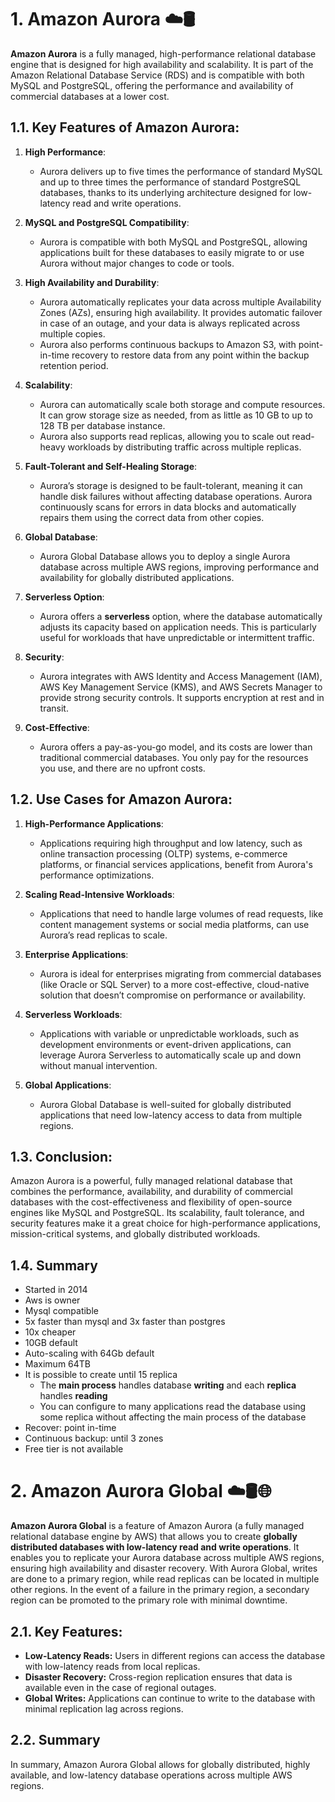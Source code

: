 # 1. Amazon Aurora ☁️🛢️

**Amazon Aurora** is a fully managed, high-performance relational database engine that is designed for high availability and scalability. It is part of the Amazon Relational Database Service (RDS) and is compatible with both MySQL and PostgreSQL, offering the performance and availability of commercial databases at a lower cost.

## 1.1. Key Features of Amazon Aurora:

1. **High Performance**:
   - Aurora delivers up to five times the performance of standard MySQL and up to three times the performance of standard PostgreSQL databases, thanks to its underlying architecture designed for low-latency read and write operations.
2. **MySQL and PostgreSQL Compatibility**:

   - Aurora is compatible with both MySQL and PostgreSQL, allowing applications built for these databases to easily migrate to or use Aurora without major changes to code or tools.

3. **High Availability and Durability**:

   - Aurora automatically replicates your data across multiple Availability Zones (AZs), ensuring high availability. It provides automatic failover in case of an outage, and your data is always replicated across multiple copies.
   - Aurora also performs continuous backups to Amazon S3, with point-in-time recovery to restore data from any point within the backup retention period.

4. **Scalability**:

   - Aurora can automatically scale both storage and compute resources. It can grow storage size as needed, from as little as 10 GB to up to 128 TB per database instance.
   - Aurora also supports read replicas, allowing you to scale out read-heavy workloads by distributing traffic across multiple replicas.

5. **Fault-Tolerant and Self-Healing Storage**:

   - Aurora’s storage is designed to be fault-tolerant, meaning it can handle disk failures without affecting database operations. Aurora continuously scans for errors in data blocks and automatically repairs them using the correct data from other copies.

6. **Global Database**:

   - Aurora Global Database allows you to deploy a single Aurora database across multiple AWS regions, improving performance and availability for globally distributed applications.

7. **Serverless Option**:

   - Aurora offers a **serverless** option, where the database automatically adjusts its capacity based on application needs. This is particularly useful for workloads that have unpredictable or intermittent traffic.

8. **Security**:

   - Aurora integrates with AWS Identity and Access Management (IAM), AWS Key Management Service (KMS), and AWS Secrets Manager to provide strong security controls. It supports encryption at rest and in transit.

9. **Cost-Effective**:
   - Aurora offers a pay-as-you-go model, and its costs are lower than traditional commercial databases. You only pay for the resources you use, and there are no upfront costs.

## 1.2. Use Cases for Amazon Aurora:

1. **High-Performance Applications**:

   - Applications requiring high throughput and low latency, such as online transaction processing (OLTP) systems, e-commerce platforms, or financial services applications, benefit from Aurora's performance optimizations.

2. **Scaling Read-Intensive Workloads**:

   - Applications that need to handle large volumes of read requests, like content management systems or social media platforms, can use Aurora’s read replicas to scale.

3. **Enterprise Applications**:

   - Aurora is ideal for enterprises migrating from commercial databases (like Oracle or SQL Server) to a more cost-effective, cloud-native solution that doesn’t compromise on performance or availability.

4. **Serverless Workloads**:

   - Applications with variable or unpredictable workloads, such as development environments or event-driven applications, can leverage Aurora Serverless to automatically scale up and down without manual intervention.

5. **Global Applications**:
   - Aurora Global Database is well-suited for globally distributed applications that need low-latency access to data from multiple regions.

## 1.3. Conclusion:

Amazon Aurora is a powerful, fully managed relational database that combines the performance, availability, and durability of commercial databases with the cost-effectiveness and flexibility of open-source engines like MySQL and PostgreSQL. Its scalability, fault tolerance, and security features make it a great choice for high-performance applications, mission-critical systems, and globally distributed workloads.

## 1.4. Summary

- Started in 2014
- Aws is owner
- Mysql compatible
- 5x faster than mysql and 3x faster than postgres
- 10x cheaper
- 10GB default
- Auto-scaling with 64Gb default
- Maximum 64TB
- It is possible to create until 15 replica
  - The **main process** handles database **writing** and each **replica** handles **reading**
  - You can configure to many applications read the database using some replica without affecting the main process of the database
- Recover: point in-time
- Continuous backup: until 3 zones
- Free tier is not available

# 2. Amazon Aurora Global ☁️🛢️🌐

**Amazon Aurora Global** is a feature of Amazon Aurora (a fully managed relational database engine by AWS) that allows you to create **globally distributed databases with low-latency read and write operations**. It enables you to replicate your Aurora database across multiple AWS regions, ensuring high availability and disaster recovery. With Aurora Global, writes are done to a primary region, while read replicas can be located in multiple other regions. In the event of a failure in the primary region, a secondary region can be promoted to the primary role with minimal downtime.

## 2.1. Key Features:

- **Low-Latency Reads:** Users in different regions can access the database with low-latency reads from local replicas.
- **Disaster Recovery:** Cross-region replication ensures that data is available even in the case of regional outages.
- **Global Writes:** Applications can continue to write to the database with minimal replication lag across regions.

## 2.2. Summary

In summary, Amazon Aurora Global allows for globally distributed, highly available, and low-latency database operations across multiple AWS regions.
